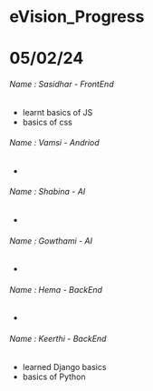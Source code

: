 # eVision_Progress

# 05/02/24
###### Name : Sasidhar - FrontEnd
+ learnt basics of JS
+ basics of css

###### Name : Vamsi - Andriod
+

###### Name : Shabina - AI
+

###### Name : Gowthami - AI
+

###### Name : Hema - BackEnd
+

###### Name : Keerthi - BackEnd
+ learned Django basics
+ basics of Python
